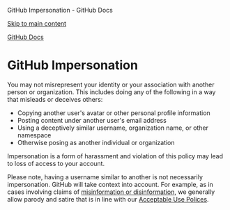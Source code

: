 GitHub Impersonation - GitHub Docs

[Skip to main content](#main-content)

[](/en)[GitHub Docs](/en)

GitHub Impersonation
==========

You may not misrepresent your identity or your association with another person or organization. This includes doing any of the following in a way that misleads or deceives others:

* Copying another user's avatar or other personal profile information
* Posting content under another user's email address
* Using a deceptively similar username, organization name, or other namespace
* Otherwise posing as another individual or organization

Impersonation is a form of harassment and violation of this policy may lead to loss of access to your account.

Please note, having a username similar to another is not necessarily impersonation. GitHub will take context into account. For example, as in cases involving claims of [misinformation or disinformation](/en/github/site-policy/github-misinformation-and-disinformation), we generally allow parody and satire that is in line with our [Acceptable Use Polices](/en/github/site-policy/github-acceptable-use-policies).
